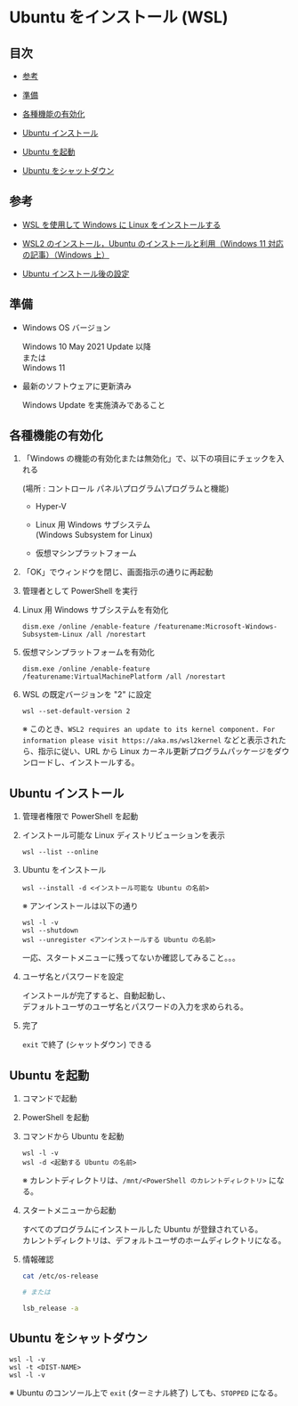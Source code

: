 # Ubuntu をインストール (WSL)


## 目次

- [参考](#references)

- [準備](#preparation)

- [各種機能の有効化](#feature_activation)

- [Ubuntu インストール](#install_Ubuntu)

- [Ubuntu を起動](#boot_Ubuntu)

- [Ubuntu をシャットダウン](#shutdown_Ubuntu)


## <a id="references"></a> 参考

- [WSL を使用して Windows に Linux をインストールする](https://docs.microsoft.com/ja-jp/windows/wsl/install)

- [WSL2 のインストール，Ubuntu のインストールと利用（Windows 11 対応の記事）（Windows 上）](https://www.kkaneko.jp/tools/wsl/wsl2.html)

- [Ubuntu インストール後の設定](https://www.kkaneko.jp/tools/ubuntu/ubuntu_setup.html)


## <a id="preparation"></a> 準備

- Windows OS バージョン

	Windows 10 May 2021 Update 以降  
	または  
	Windows 11

- 最新のソフトウェアに更新済み

	Windows Update を実施済みであること


## <a id="feature_activation"></a> 各種機能の有効化

1. 「Windows の機能の有効化または無効化」で、以下の項目にチェックを入れる

	(場所 : コントロール パネル\プログラム\プログラムと機能)

	- Hyper-V

	- Linux 用 Windows サブシステム  
(Windows Subsystem for Linux)

	- 仮想マシンプラットフォーム

1. 「OK」でウィンドウを閉じ、画面指示の通りに再起動

1. 管理者として PowerShell を実行

1. Linux 用 Windows サブシステムを有効化

	```
	dism.exe /online /enable-feature /featurename:Microsoft-Windows-Subsystem-Linux /all /norestart
	```

1. 仮想マシンプラットフォームを有効化

	```
	dism.exe /online /enable-feature /featurename:VirtualMachinePlatform /all /norestart
	```

1. WSL の既定バージョンを "2" に設定

	```
	wsl --set-default-version 2
	```

	※ このとき、`WSL2 requires an update to its kernel component. For information please visit https://aka.ms/wsl2kernel` などと表示されたら、指示に従い、URL から Linux カーネル更新プログラムパッケージをダウンロードし、インストールする。


## <a id="install_Ubuntu"></a> Ubuntu インストール

1. 管理者権限で PowerShell を起動

1. インストール可能な Linux ディストリビューションを表示

	```
	wsl --list --online
	```

1. Ubuntu をインストール

	```
	wsl --install -d <インストール可能な Ubuntu の名前>
	```

	※ アンインストールは以下の通り

	```
	wsl -l -v
	wsl --shutdown
	wsl --unregister <アンインストールする Ubuntu の名前>
	```

	一応、スタートメニューに残ってないか確認してみること。。。

1. ユーザ名とパスワードを設定

	インストールが完了すると、自動起動し、  
	デフォルトユーザのユーザ名とパスワードの入力を求められる。

1. 完了

	`exit` で終了 (シャットダウン) できる


## <a id="boot_Ubuntu"></a> Ubuntu を起動

1. コマンドで起動

1. PowerShell を起動

1. コマンドから Ubuntu を起動

	```
	wsl -l -v
	wsl -d <起動する Ubuntu の名前>
	```

	※ カレントディレクトリは、`/mnt/<PowerShell のカレントディレクトリ>` になる。

1. スタートメニューから起動

	すべてのプログラムにインストールした Ubuntu が登録されている。  
	カレントディレクトリは、デフォルトユーザのホームディレクトリになる。

1. 情報確認

	```sh
	cat /etc/os-release

	# または

	lsb_release -a
	```


## <a id="shutdown_Ubuntu"></a> Ubuntu をシャットダウン

```
wsl -l -v
wsl -t <DIST-NAME>
wsl -l -v
```

※ Ubuntu のコンソール上で `exit` (ターミナル終了) しても、`STOPPED` になる。

